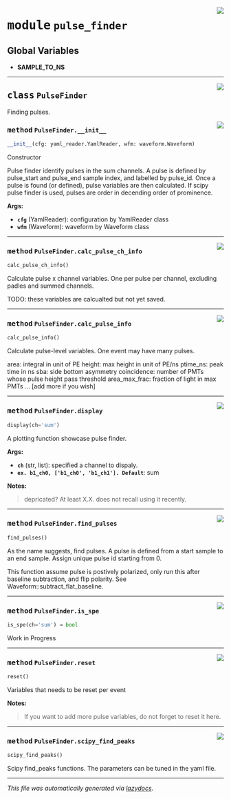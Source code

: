 <!-- markdownlint-disable -->

<a href="../../src/pulse_finder.py#L0"><img align="right" style="float:right;" src="https://img.shields.io/badge/-source-cccccc?style=flat-square"></a>

# <kbd>module</kbd> `pulse_finder`




**Global Variables**
---------------
- **SAMPLE_TO_NS**


---

<a href="../../src/pulse_finder.py#L8"><img align="right" style="float:right;" src="https://img.shields.io/badge/-source-cccccc?style=flat-square"></a>

## <kbd>class</kbd> `PulseFinder`
Finding pulses. 

<a href="../../src/pulse_finder.py#L12"><img align="right" style="float:right;" src="https://img.shields.io/badge/-source-cccccc?style=flat-square"></a>

### <kbd>method</kbd> `PulseFinder.__init__`

```python
__init__(cfg: yaml_reader.YamlReader, wfm: waveform.Waveform)
```

Constructor 

Pulse finder identify pulses in the sum channels. A pulse is defined by pulse_start and pulse_end sample index, and labelled by pulse_id. Once a pulse is found (or defined), pulse variables are then calculated. If scipy pulse finder is used, pulses are order in decending order of prominence. 



**Args:**
 
 - <b>`cfg`</b> (YamlReader):  configuration by YamlReader class 
 - <b>`wfm`</b> (Waveform):  waveform by Waveform class 




---

<a href="../../src/pulse_finder.py#L123"><img align="right" style="float:right;" src="https://img.shields.io/badge/-source-cccccc?style=flat-square"></a>

### <kbd>method</kbd> `PulseFinder.calc_pulse_ch_info`

```python
calc_pulse_ch_info()
```

Calculate pulse x channel variables. One per pulse per channel, excluding padles and summed channels. 

TODO: these variables are calcualted but not yet saved. 

---

<a href="../../src/pulse_finder.py#L148"><img align="right" style="float:right;" src="https://img.shields.io/badge/-source-cccccc?style=flat-square"></a>

### <kbd>method</kbd> `PulseFinder.calc_pulse_info`

```python
calc_pulse_info()
```

Calculate pulse-level variables. One event may have many pulses. 

area: integral in unit of PE height: max height in unit of PE/ns ptime_ns: peak time in ns sba: side bottom asymmetry coincidence: number of PMTs whose pulse height pass threshold area_max_frac: fraction of light in max PMTs ... [add more if you wish] 

---

<a href="../../src/pulse_finder.py#L208"><img align="right" style="float:right;" src="https://img.shields.io/badge/-source-cccccc?style=flat-square"></a>

### <kbd>method</kbd> `PulseFinder.display`

```python
display(ch='sum')
```

A plotting function showcase pulse finder. 



**Args:**
 
 - <b>`ch`</b> (str, list):   specified a channel to dispaly. 
 - <b>`ex. b1_ch0, ['b1_ch0', 'b1_ch1']. Default`</b>:  sum 



**Notes:**

> depricated? At least X.X. does not recall using it recently. 

---

<a href="../../src/pulse_finder.py#L83"><img align="right" style="float:right;" src="https://img.shields.io/badge/-source-cccccc?style=flat-square"></a>

### <kbd>method</kbd> `PulseFinder.find_pulses`

```python
find_pulses()
```

As the name suggests, find pulses. A pulse is defined from a start sample to an end sample. Assign unique pulse id starting from 0. 

This function assume pulse is postively polarized, only run this after baseline subtraction, and flip polarity. See Waveform::subtract_flat_baseline. 

---

<a href="../../src/pulse_finder.py#L204"><img align="right" style="float:right;" src="https://img.shields.io/badge/-source-cccccc?style=flat-square"></a>

### <kbd>method</kbd> `PulseFinder.is_spe`

```python
is_spe(ch='sum') → bool
```

Work in Progress  

---

<a href="../../src/pulse_finder.py#L28"><img align="right" style="float:right;" src="https://img.shields.io/badge/-source-cccccc?style=flat-square"></a>

### <kbd>method</kbd> `PulseFinder.reset`

```python
reset()
```

Variables that needs to be reset per event 



**Notes:**

> If you want to add more pulse variables, do not forget to reset it here. 

---

<a href="../../src/pulse_finder.py#L58"><img align="right" style="float:right;" src="https://img.shields.io/badge/-source-cccccc?style=flat-square"></a>

### <kbd>method</kbd> `PulseFinder.scipy_find_peaks`

```python
scipy_find_peaks()
```

Scipy find_peaks functions. The parameters can be tuned in the yaml file. 




---

_This file was automatically generated via [lazydocs](https://github.com/ml-tooling/lazydocs)._
